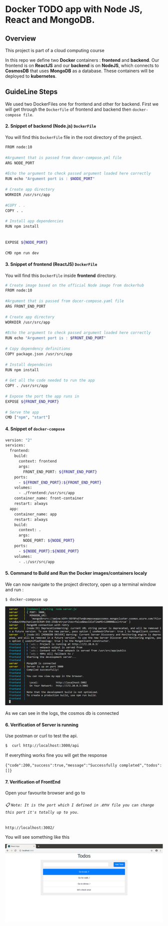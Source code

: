 # Docker TODO app with Node JS, React and MongoDB.

## Overview

This project is part of a cloud computing course

In this repo we define two **Docker** containers : **frontend** and **backend**. Our frontend is on **ReactJS** and our **backend** is on **NodeJS**, which connects to **CosmosDB** that uses **MongoDB** as a database. These containers will be deployed to **kubernetes**.


## GuideLine Steps

We used two DockerFiles one for frontend and other for backend. 
First we will get through the `Dockerfile` of frontend and backend then `docker-compose file`.

#### 2. Snippet of backend (Node.js) `DockerFile`

You will find this `DockerFile` file in the root directory of the project.

```bash
FROM node:10

#Argument that is passed from docer-compose.yml file
ARG NODE_PORT

#Echo the argument to check passed argument loaded here correctly
RUN echo "Argument port is : $NODE_PORT"

# Create app directory
WORKDIR /usr/src/app

#COPY . .
COPY . .

# Install app dependencies
RUN npm install


EXPOSE ${NODE_PORT}

CMD npm run dev
```


#### 3. Snippet of frontend (ReactJS) `DockerFile`

You will find this `DockerFile` inside **frontend** directory. 

```bash
# Create image based on the official Node image from dockerhub
FROM node:10

#Argument that is passed from docer-compose.yaml file
ARG FRONT_END_PORT

# Create app directory
WORKDIR /usr/src/app

#Echo the argument to check passed argument loaded here correctly
RUN echo "Argument port is : $FRONT_END_PORT"

# Copy dependency definitions
COPY package.json /usr/src/app

# Install dependecies
RUN npm install

# Get all the code needed to run the app
COPY . /usr/src/app

# Expose the port the app runs in
EXPOSE ${FRONT_END_PORT}

# Serve the app
CMD ["npm", "start"]
```


#### 4. Snippet of `docker-compose`

```bash
version: "2"
services:
  frontend:
    build:
      context: frontend
      args:
        FRONT_END_PORT: ${FRONT_END_PORT}
    ports:
      - ${FRONT_END_PORT}:${FRONT_END_PORT}
    volumes:
      - ./frontend:/usr/src/app
    container_name: front-container
    restart: always
  app:
    container_name: app
    restart: always
    build:
      context: .
      args:
        NODE_PORT: ${NODE_PORT}
    ports:
      - ${NODE_PORT}:${NODE_PORT}
    volumes:
      - .:/usr/src/app
```


#### 5. Command to Build and Run the Docker images/containers localy

We can now navigate to the project directory, open up a terminal window and run :

```bash
$ docker-compose up
```

![](screenshots/connected%20to%20cosmosdb.png)

As we can see in the logs, the cosmos db is connected


#### 6. Verification of Server is running

Use postman or curl to test the api.

```bash
$  curl http://localhost:3000/api
```

If everything works fine you will get the response 

`{"code":200,"success":true,"message":"Successfully completed","todos":[]}`


#### 7. Verification of FrontEnd

Open your favourite browser and go to 

###### :clipboard: `Note: It is the port which I defined in `.env` file you can change this port it's totally up to you.`

```
http://localhost:3002/
```


You will see something like this

![image](front.png)

